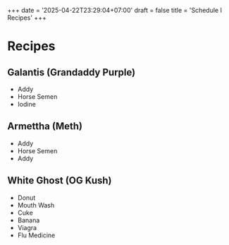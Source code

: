 +++
date = '2025-04-22T23:29:04+07:00'
draft = false
title = 'Schedule I Recipes'
+++

# Recipes

## Galantis (Grandaddy Purple)
- Addy
- Horse Semen
- Iodine

## Armettha (Meth)
- Addy
- Horse Semen
- Addy

## White Ghost (OG Kush)
- Donut
- Mouth Wash
- Cuke
- Banana
- Viagra
- Flu Medicine
